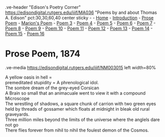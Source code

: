 .ve-header "Edison's Poetry Corner" https://edisondigital.rutgers.edu/iiif/MA036 "Poems by and about Thomas A. Edison" pct:30,30,60,40 center sticky - 
    - [Home](/)
    - [Introduction](/introduction)
    - [Prose Poem](/1)
    - [Marion's Poem](/2)
    - [Poem 3](/3)
    - [Poem 4](/4)
    - [Poem 5](/5)
    - [Poem 6](/6)
    - [Poem 7](/7)
    - [Poem 8](/8)
    - [Poem 9](/9)
    - [Poem 10](/10)
    - [Poem 11](/11)
    - [Poem 12](/12)
    - [Poem 13](/13)
    - [Poem 14](/14)
    - [Poem 15](/15)
    - [Poem 16](/16)

# Prose Poem, 1874

.ve-media https://edisondigital.rutgers.edu/iiif/NM003015 left width=80%

A yellow oasis in hell =<br>
premeditated stupidity = A phrenological idol.<br>
The sombre dream of the grey-eyed Corsican<br>
A Brain so small that an animacuale went to view it with a compound Microscope<br>
The wrestling of shadows, a square chunk of carrion with two green eyes held by threads of gossamer which floats at midnight in bleak old rural graveyards.<br>
Three million miles beyond the limits of the universe where the anglels dare not go<br>
There flies forever from nihil to nihil the foulest demon of the Cosmos.